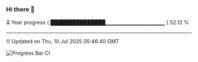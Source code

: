 ### Hi there 👋

⏳ Year progress { ███████████████▁▁▁▁▁▁▁▁▁▁▁▁▁▁▁ } 52.12 %

---

⏰ Updated on Thu, 10 Jul 2025 05:46:40 GMT

![Progress Bar CI](https://github.com/IshwaranRudhara/GIT-ACTION/workflows/Progress%20Bar%20CI/badge.svg)
